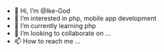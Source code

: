 - 👋 Hi, I’m @Ike-God
- 👀 I’m interested in php, mobile app development
- 🌱 I’m currently learning php
- 💞️ I’m looking to collaborate on ...
- 📫 How to reach me ...

<!---
Ike-God/Ike-God is a ✨ special ✨ repository because its `README.md` (this file) appears on your GitHub profile.
You can click the Preview link to take a look at your changes.
--->
